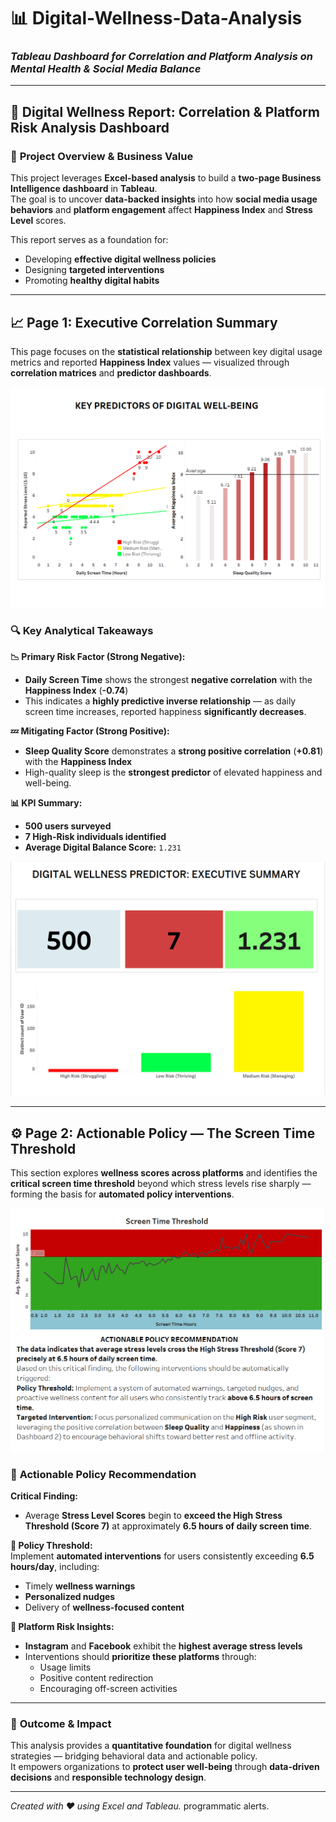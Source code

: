 # 📊 Digital-Wellness-Data-Analysis  
### *Tableau Dashboard for Correlation and Platform Analysis on Mental Health & Social Media Balance*

---

## 🧠 **Digital Wellness Report: Correlation & Platform Risk Analysis Dashboard**

### 📘 **Project Overview & Business Value**
This project leverages **Excel-based analysis** to build a **two-page Business Intelligence dashboard** in **Tableau**.  
The goal is to uncover **data-backed insights** into how **social media usage behaviors** and **platform engagement** affect **Happiness Index** and **Stress Level** scores.  

This report serves as a foundation for:
- Developing **effective digital wellness policies**
- Designing **targeted interventions**
- Promoting **healthy digital habits**

---

## 📈 **Page 1: Executive Correlation Summary**

This page focuses on the **statistical relationship** between key digital usage metrics and reported **Happiness Index** values — visualized through **correlation matrices** and **predictor dashboards**.

![Predictor Analysis & Correlation](./Predictor_Analysis_&_Correlation.png)

### 🔍 **Key Analytical Takeaways**

**📉 Primary Risk Factor (Strong Negative):**  
- **Daily Screen Time** shows the strongest **negative correlation** with the **Happiness Index** (**-0.74**)  
- This indicates a **highly predictive inverse relationship** — as daily screen time increases, reported happiness **significantly decreases**.

**💤 Mitigating Factor (Strong Positive):**  
- **Sleep Quality Score** demonstrates a **strong positive correlation** (**+0.81**) with the **Happiness Index**  
- High-quality sleep is the **strongest predictor** of elevated happiness and well-being.

**📊 KPI Summary:**  
- **500 users surveyed**  
- **7 High-Risk individuals identified**  
- **Average Digital Balance Score:** `1.231`

![Executive Summary](./EXECUTIVE_SUMMARY.png)

---

## ⚙️ **Page 2: Actionable Policy — The Screen Time Threshold**

This section explores **wellness scores across platforms** and identifies the **critical screen time threshold** beyond which stress levels rise sharply — forming the basis for **automated policy interventions**.

![Screen Time Threshold](./Screen_Time_Threshold.png)

### 🧩 **Actionable Policy Recommendation**

**Critical Finding:**  
- Average **Stress Level Scores** begin to **exceed the High Stress Threshold (Score 7)** at approximately **6.5 hours of daily screen time**.

**🔔 Policy Threshold:**  
Implement **automated interventions** for users consistently exceeding **6.5 hours/day**, including:
- Timely **wellness warnings**
- **Personalized nudges**
- Delivery of **wellness-focused content**

**📱 Platform Risk Insights:**  
- **Instagram** and **Facebook** exhibit the **highest average stress levels**  
- Interventions should **prioritize these platforms** through:
  - Usage limits  
  - Positive content redirection  
  - Encouraging off-screen activities

---

### 🧭 **Outcome & Impact**
This analysis provides a **quantitative foundation** for digital wellness strategies — bridging behavioral data and actionable policy.  
It empowers organizations to **protect user well-being** through **data-driven decisions** and **responsible technology design**.

---

*Created with ❤️ using Excel and Tableau.*
programmatic alerts.
